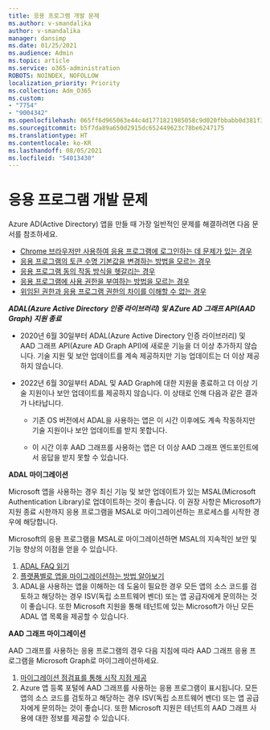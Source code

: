 ```yaml
---
title: 응용 프로그램 개발 문제
ms.author: v-smandalika
author: v-smandalika
manager: dansimp
ms.date: 01/25/2021
ms.audience: Admin
ms.topic: article
ms.service: o365-administration
ROBOTS: NOINDEX, NOFOLLOW
localization_priority: Priority
ms.collection: Adm_O365
ms.custom:
- "7754"
- "9004342"
ms.openlocfilehash: 065ff6d965063e44c4d1771821985058c9d020fbbabb0d381f30b6a11132c4ee
ms.sourcegitcommit: b5f7da89a650d2915dc652449623c78be6247175
ms.translationtype: HT
ms.contentlocale: ko-KR
ms.lasthandoff: 08/05/2021
ms.locfileid: "54013430"
---
```

# <a name="issues-developing-applications"></a>응용 프로그램 개발 문제

Azure AD(Active Directory) 앱을 만들 때 가장 일반적인 문제를 해결하려면 다음 문서를 참조하세요.

- [Chrome 브라우저만 사용하여 응용 프로그램에 로그인하는 데 문제가 있는 경우](https://docs.microsoft.com/office365/troubleshoot/miscellaneous/chrome-behavior-affects-applications) 
- [응용 프로그램의 토큰 수명 기본값을 변경하는 방법을 모르는 경우](https://docs.microsoft.com/azure/active-directory/develop/registration-config-change-token-lifetime-how-to) 
- [응용 프로그램 동의 작동 방식을 헷갈리는 경우](https://docs.microsoft.com/azure/active-directory/application-dev-consent-framework) 
- [응용 프로그램에 사용 권한을 부여하는 방법을 모르는 경우](https://docs.microsoft.com/azure/active-directory/manage-apps/configure-user-consent) 
- [위임된 권한과 응용 프로그램 권한의 차이를 이해할 수 없는 경우](https://docs.microsoft.com/azure/active-directory/develop/delegated-and-app-perms)

***ADAL(Azure Active Directory 인증 라이브러리) 및 AZure AD 그래프 API(AAD Graph) 지원 종료***

- 2020년 6월 30일부터 ADAL(Azure Active Directory 인증 라이브러리) 및 AAD 그래프 API(Azure AD Graph API)에 새로운 기능을 더 이상 추가하지 않습니다. 기술 지원 및 보안 업데이트를 계속 제공하지만 기능 업데이트는 더 이상 제공하지 않습니다.

- 2022년 6월 30일부터 ADAL 및 AAD Graph에 대한 지원을 종료하고 더 이상 기술 지원이나 보안 업데이트를 제공하지 않습니다. 이 상태로 인해 다음과 같은 결과가 나타납니다.

    - 기존 OS 버전에서 ADAL을 사용하는 앱은 이 시간 이후에도 계속 작동하지만 기술 지원이나 보안 업데이트를 받지 못합니다.

    - 이 시간 이후 AAD 그래프를 사용하는 앱은 더 이상 AAD 그래프 엔드포인트에서 응답을 받지 못할 수 있습니다.

**ADAL 마이그레이션**

Microsoft 앱을 사용하는 경우 최신 기능 및 보안 업데이트가 있는 MSAL(Microsoft Authentication Library)로 업데이트하는 것이 좋습니다. 이 권장 사항은 Microsoft가 지원 종료 시한까지 응용 프로그램을 MSAL로 마이그레이션하는 프로세스를 시작한 경우에 해당합니다. 

Microsoft의 응용 프로그램을 MSAL로 마이그레이션하면 MSAL의 지속적인 보안 및 기능 향상의 이점을 얻을 수 있습니다.

1. [ADAL FAQ 읽기](https://docs.microsoft.com/azure/active-directory/develop/msal-migration#frequently-asked-questions-faq) 
2. [플랫폼별로 앱을 마이그레이션하는 방법 알아보기](https://docs.microsoft.com/azure/active-directory/develop/msal-migration#frequently-asked-questions-faq) 
3. ADAL을 사용하는 앱을 이해하는 데 도움이 필요한 경우 모든 앱의 소스 코드를 검토하고 해당하는 경우 ISV(독립 소프트웨어 벤더) 또는 앱 공급자에게 문의하는 것이 좋습니다. 또한 Microsoft 지원을 통해 테넌트에 있는 Microsoft가 아닌 모든 ADAL 앱 목록을 제공할 수 있습니다.

**AAD 그래프 마이그레이션**

AAD 그래프를 사용하는 응용 프로그램의 경우 다음 지침에 따라 AAD 그래프 응용 프로그램을 Microsoft Graph로 마이그레이션하세요.

1. [마이그레이션 점검표를 통해 시작 지점 제공](https://docs.microsoft.com/graph/migrate-azure-ad-graph-planning-checklist) 
2. Azure 앱 등록 포털에 AAD 그래프를 사용하는 응용 프로그램이 표시됩니다. 모든 앱의 소스 코드를 검토하고 해당하는 경우 ISV(독립 소프트웨어 벤더) 또는 앱 공급자에게 문의하는 것이 좋습니다. 또한 Microsoft 지원은 테넌트의 AAD 그래프 사용에 대한 정보를 제공할 수 있습니다.







